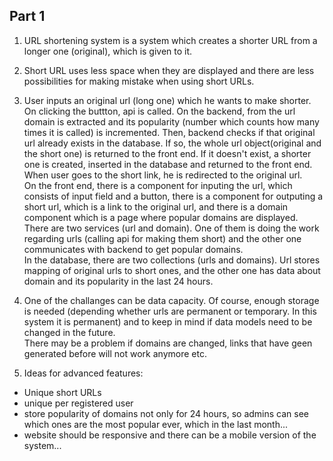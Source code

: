 ## Part 1

1. URL shortening system is a system which creates a shorter URL from a longer one (original), which is given to it.

2. Short URL uses less space when they are displayed and there are less possibilities for making mistake when using short URLs.

3. User inputs an original url (long one) which he wants to make shorter. On clicking the buttton, api is called. On the backend, from the url domain is extracted and its popularity (number which counts how many times it is called) is incremented. Then, backend checks if that original url already exists in the database. If so, the whole url object(original and the short one) is returned to the front end. If it doesn't exist, a shorter one is created, inserted in the database and returned to the front end. When user goes to the short link, he is redirected to the original url.\
   On the front end, there is a component for inputing the url, which consists of input field and a button, there is a component for outputing a short url, which is a link to the original url, and there is a domain component which is a page where popular domains are displayed. There are two services (url and domain). One of them is doing the work regarding urls (calling api for making them short) and the other one communicates with backend to get popular domains.\
   In the database, there are two collections (urls and domains). Url stores mapping of original urls to short ones, and the other one has data about domain and its popularity in the last 24 hours.

4. One of the challanges can be data capacity. Of course, enough storage is needed (depending whether urls are permanent or temporary. In this system it is permanent) and to keep in mind if data models need to be changed in the future.\
   There may be a problem if domains are changed, links that have geen generated before will not work anymore etc.

5. Ideas for advanced features:

- Unique short URLs
- unique per registered user
- store popularity of domains not only for 24 hours, so admins can see which ones are the most popular ever, which in the last month...
- website should be responsive and there can be a mobile version of the system...
